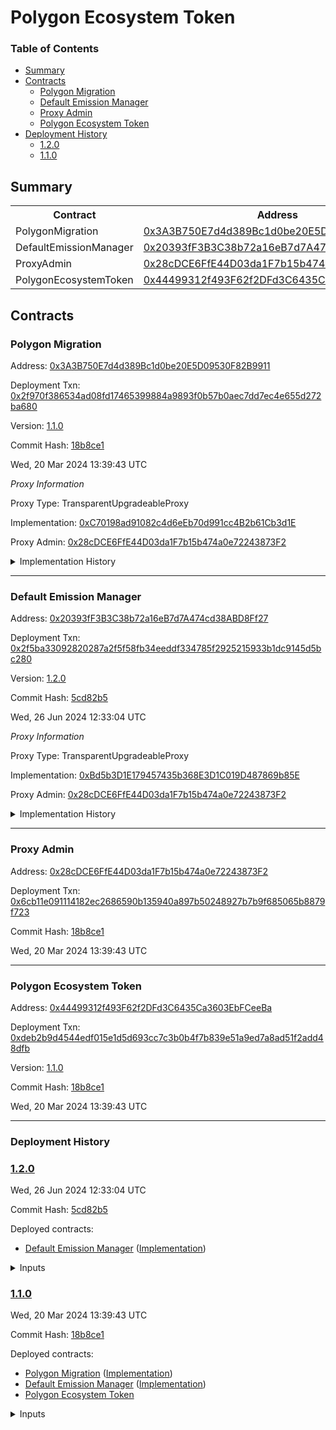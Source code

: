# Polygon Ecosystem Token


### Table of Contents
- [Summary](#summary)
- [Contracts](#contracts)
	- [Polygon Migration](#polygon-migration)
	- [Default Emission Manager](#default-emission-manager)
	- [Proxy Admin](#proxy-admin)
	- [Polygon Ecosystem Token](#polygon-ecosystem-token)
- [Deployment History](#deployment-history)
	- [1.2.0](#120)
	- [1.1.0](#110)

## Summary
  <table>
  <tr>
      <th>Contract</th>
      <th>Address</th>
      <th>Version</th>
  </tr><tr>
      <td>PolygonMigration</td>
      <td><a href="https://sepolia.etherscan.io/address/0x3A3B750E7d4d389Bc1d0be20E5D09530F82B9911" target="_blank">0x3A3B750E7d4d389Bc1d0be20E5D09530F82B9911</a></td>
      <td>1.1.0</td>
      </tr>
<tr>
      <td>DefaultEmissionManager</td>
      <td><a href="https://sepolia.etherscan.io/address/0x20393fF3B3C38b72a16eB7d7A474cd38ABD8Ff27" target="_blank">0x20393fF3B3C38b72a16eB7d7A474cd38ABD8Ff27</a></td>
      <td>1.2.0</td>
      </tr>
<tr>
      <td>ProxyAdmin</td>
      <td><a href="https://sepolia.etherscan.io/address/0x28cDCE6FfE44D03da1F7b15b474a0e72243873F2" target="_blank">0x28cDCE6FfE44D03da1F7b15b474a0e72243873F2</a></td>
      <td>N/A</td>
      </tr>
<tr>
      <td>PolygonEcosystemToken</td>
      <td><a href="https://sepolia.etherscan.io/address/0x44499312f493F62f2DFd3C6435Ca3603EbFCeeBa" target="_blank">0x44499312f493F62f2DFd3C6435Ca3603EbFCeeBa</a></td>
      <td>1.1.0</td>
      </tr></table>

## Contracts

### Polygon Migration

Address: [0x3A3B750E7d4d389Bc1d0be20E5D09530F82B9911](https://sepolia.etherscan.io/address/0x3A3B750E7d4d389Bc1d0be20E5D09530F82B9911)

Deployment Txn: [0x2f970f386534ad08fd17465399884a9893f0b57b0aec7dd7ec4e655d272ba680](https://sepolia.etherscan.io/tx/0x2f970f386534ad08fd17465399884a9893f0b57b0aec7dd7ec4e655d272ba680)

Version: [1.1.0](https://github.com/0xPolygon/pol-token/releases/tag/1.1.0)

Commit Hash: [18b8ce1](https://github.com/0xPolygon/pol-token/commit/18b8ce1680539d71c2f244d8fdb2f7368c5a5f02)

Wed, 20 Mar 2024 13:39:43 UTC


_Proxy Information_



Proxy Type: TransparentUpgradeableProxy



Implementation: [0xC70198ad91082c4d6eEb70d991cc4B2b61Cb3d1E](https://sepolia.etherscan.io/address/0xC70198ad91082c4d6eEb70d991cc4B2b61Cb3d1E)



Proxy Admin: [0x28cDCE6FfE44D03da1F7b15b474a0e72243873F2](https://sepolia.etherscan.io/address/0x28cDCE6FfE44D03da1F7b15b474a0e72243873F2)



<details>
<summary>Implementation History</summary>
<table>
    <tr>
        <th>Version</th>
        <th>Address</th>
        <th>Commit Hash</th>
    </tr>
    <tr>
        <td><a href="https://github.com/0xPolygon/pol-token/releases/tag/1.1.0" target="_blank">1.1.0</a></td>
        <td><a href="https://sepolia.etherscan.io/address/0xC70198ad91082c4d6eEb70d991cc4B2b61Cb3d1E" target="_blank">0xC70198ad91082c4d6eEb70d991cc4B2b61Cb3d1E</a></td>
        <td><a href="https://github.com/0xPolygon/pol-token/commit/18b8ce1680539d71c2f244d8fdb2f7368c5a5f02" target="_blank">18b8ce1</a></td>
    </tr>
</table>
</details>
  

 --- 

### Default Emission Manager

Address: [0x20393fF3B3C38b72a16eB7d7A474cd38ABD8Ff27](https://sepolia.etherscan.io/address/0x20393fF3B3C38b72a16eB7d7A474cd38ABD8Ff27)

Deployment Txn: [0x2f5ba33092820287a2f5f58fb34eeddf334785f2925215933b1dc9145d5bc280](https://sepolia.etherscan.io/tx/0x2f5ba33092820287a2f5f58fb34eeddf334785f2925215933b1dc9145d5bc280)

Version: [1.2.0](https://github.com/0xPolygon/pol-token/releases/tag/1.2.0)

Commit Hash: [5cd82b5](https://github.com/0xPolygon/pol-token/commit/5cd82b54935a53bd2aabd5d71805b289b5582afa)

Wed, 26 Jun 2024 12:33:04 UTC


_Proxy Information_



Proxy Type: TransparentUpgradeableProxy



Implementation: [0xBd5b3D1E179457435b368E3D1C019D487869b85E](https://sepolia.etherscan.io/address/0xBd5b3D1E179457435b368E3D1C019D487869b85E)



Proxy Admin: [0x28cDCE6FfE44D03da1F7b15b474a0e72243873F2](https://sepolia.etherscan.io/address/0x28cDCE6FfE44D03da1F7b15b474a0e72243873F2)



<details>
<summary>Implementation History</summary>
<table>
    <tr>
        <th>Version</th>
        <th>Address</th>
        <th>Commit Hash</th>
    </tr>
    <tr>
        <td><a href="https://github.com/0xPolygon/pol-token/releases/tag/1.2.0" target="_blank">1.2.0</a></td>
        <td><a href="https://sepolia.etherscan.io/address/0xBd5b3D1E179457435b368E3D1C019D487869b85E" target="_blank">0xBd5b3D1E179457435b368E3D1C019D487869b85E</a></td>
        <td><a href="https://github.com/0xPolygon/pol-token/commit/5cd82b54935a53bd2aabd5d71805b289b5582afa" target="_blank">5cd82b5</a></td>
    </tr>
    <tr>
        <td><a href="https://github.com/0xPolygon/pol-token/releases/tag/1.1.0" target="_blank">1.1.0</a></td>
        <td><a href="https://sepolia.etherscan.io/address/0x9B4D4Fc98C2Aa924a65AB827494159a76Fce6ceD" target="_blank">0x9B4D4Fc98C2Aa924a65AB827494159a76Fce6ceD</a></td>
        <td><a href="https://github.com/0xPolygon/pol-token/commit/18b8ce1680539d71c2f244d8fdb2f7368c5a5f02" target="_blank">18b8ce1</a></td>
    </tr>
</table>
</details>
  

 --- 

### Proxy Admin

Address: [0x28cDCE6FfE44D03da1F7b15b474a0e72243873F2](https://sepolia.etherscan.io/address/0x28cDCE6FfE44D03da1F7b15b474a0e72243873F2)

Deployment Txn: [0x6cb11e091114182ec2686590b135940a897b50248927b7b9f685065b8879f723](https://sepolia.etherscan.io/tx/0x6cb11e091114182ec2686590b135940a897b50248927b7b9f685065b8879f723)



Commit Hash: [18b8ce1](https://github.com/0xPolygon/pol-token/commit/18b8ce1680539d71c2f244d8fdb2f7368c5a5f02)

Wed, 20 Mar 2024 13:39:43 UTC


 --- 

### Polygon Ecosystem Token

Address: [0x44499312f493F62f2DFd3C6435Ca3603EbFCeeBa](https://sepolia.etherscan.io/address/0x44499312f493F62f2DFd3C6435Ca3603EbFCeeBa)

Deployment Txn: [0xdeb2b9d4544edf015e1d5d693cc7c3b0b4f7b839e51a9ed7a8ad51f2add48dfb](https://sepolia.etherscan.io/tx/0xdeb2b9d4544edf015e1d5d693cc7c3b0b4f7b839e51a9ed7a8ad51f2add48dfb)

Version: [1.1.0](https://github.com/0xPolygon/pol-token/releases/tag/1.1.0)

Commit Hash: [18b8ce1](https://github.com/0xPolygon/pol-token/commit/18b8ce1680539d71c2f244d8fdb2f7368c5a5f02)

Wed, 20 Mar 2024 13:39:43 UTC


----


### Deployment History


### [1.2.0](https://github.com/0xPolygon/pol-token/releases/tag/1.2.0)

Wed, 26 Jun 2024 12:33:04 UTC

Commit Hash: [5cd82b5](https://github.com/0xPolygon/pol-token/commit/5cd82b54935a53bd2aabd5d71805b289b5582afa)

Deployed contracts:

- [Default Emission Manager](https://sepolia.etherscan.io/address/0x20393fF3B3C38b72a16eB7d7A474cd38ABD8Ff27) ([Implementation](https://sepolia.etherscan.io/address/0xBd5b3D1E179457435b368E3D1C019D487869b85E))

<details>
<summary>Inputs</summary>
<table>
    <tr>
        <th>Parameter</th>
        <th>Value</th>
    </tr>
    
<tr>
    <td>emissionManagerProxy</td>
    <td>0x20393fF3B3C38b72a16eB7d7A474cd38ABD8Ff27</td>
</tr>

<tr>
    <td>emProxyAdmin</td>
    <td>0x28cDCE6FfE44D03da1F7b15b474a0e72243873F2</td>
</tr>

<tr>
    <td>treasury</td>
    <td>0xeE76bECaF80fFe451c8B8AFEec0c21518Def02f9</td>
</tr>
</table>
</details>
    


### [1.1.0](https://github.com/0xPolygon/pol-token/releases/tag/1.1.0)

Wed, 20 Mar 2024 13:39:43 UTC

Commit Hash: [18b8ce1](https://github.com/0xPolygon/pol-token/commit/18b8ce1680539d71c2f244d8fdb2f7368c5a5f02)

Deployed contracts:

- [Polygon Migration](https://sepolia.etherscan.io/address/0x3A3B750E7d4d389Bc1d0be20E5D09530F82B9911) ([Implementation](https://sepolia.etherscan.io/address/0xC70198ad91082c4d6eEb70d991cc4B2b61Cb3d1E))
- [Default Emission Manager](https://sepolia.etherscan.io/address/0x20393fF3B3C38b72a16eB7d7A474cd38ABD8Ff27) ([Implementation](https://sepolia.etherscan.io/address/0x9B4D4Fc98C2Aa924a65AB827494159a76Fce6ceD))
- [Polygon Ecosystem Token](https://sepolia.etherscan.io/address/0x44499312f493F62f2DFd3C6435Ca3603EbFCeeBa)

<details>
<summary>Inputs</summary>
<table>
    <tr>
        <th>Parameter</th>
        <th>Value</th>
    </tr>
    
<tr>
    <td>matic</td>
    <td>0x3fd0A53F4Bf853985a95F4Eb3F9C9FDE1F8e2b53</td>
</tr>

<tr>
    <td>protocolCouncil</td>
    <td>0xeE76bECaF80fFe451c8B8AFEec0c21518Def02f9</td>
</tr>

<tr>
    <td>treasury</td>
    <td>0xeE76bECaF80fFe451c8B8AFEec0c21518Def02f9</td>
</tr>

<tr>
    <td>stakeManager</td>
    <td>0x4AE8f648B1Ec892B6cc68C89cc088583964d08bE</td>
</tr>

<tr>
    <td>emergencyCouncil</td>
    <td>0xeE76bECaF80fFe451c8B8AFEec0c21518Def02f9</td>
</tr>
</table>
</details>
    